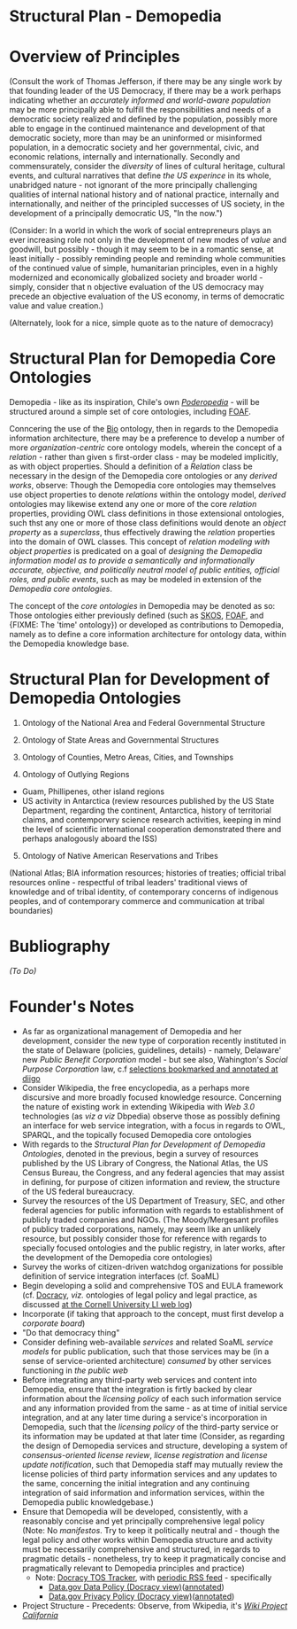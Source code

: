Structural Plan - Demopedia
===========================

# Overview of Principles

(Consult the work of Thomas Jefferson, if there may be any single work by that founding leader of the US Democracy, if there may be a work perhaps indicating whether an _accurately informed and world-aware population_ may be more principally able to fulfill the responsibilities and needs of a democratic society realized and defined by the population, possibly more able to engage in the continued maintenance and development of that democratic society, more than may be an uninformed or misinformed population, in a democratic society and her governmental, civic, and economic relations, internally and internationally. Secondly and commensurately, consider the _diversity_ of lines of cultural heritage, cultural events, and cultural narratives that define _the US experince_ in its whole, unabridged nature - not ignorant of the more principally challenging qualities of internal national history and of national practice, internally and internationally, and neither of the principled successes of US society, in the development of a principally democratic US, "In the now.")

(Consider: In a world in which the work of social entrepreneurs plays an ever increasing role not only in the development of new modes of _value_ and goodwill, but possibly - though it may seem to be in a romantic sense, at least initially - possibly reminding people and reminding whole communities of the continued value of simple, humanitarian principles, even in a highly modernized and economically globalized society and broader world - simply, consider that n objective evaluation of the US democracy may precede an objective evaluation of the US economy, in terms of democratic value and value creation.)

(Alternately, look for a nice, simple quote as to the nature of democracy)

# Structural Plan for Demopedia Core Ontologies

Demopedia - like as its inspiration, Chile's own _[Poderopedia][poderopedia]_ - will be structured around a simple set of core ontologies, including [FOAF][foaf].

Conncering the use of the [Bio][bio-vocab] ontology, then in regards to the Demopedia information architecture, there may be a preference to develop a number of more _organization-centric_ core ontology models, wherein the concept of a _relation_ - rather than given s first-order class - may be modeled implicitly, as with object properties.  Should  a definition of a _Relation_ class be necessary in the design of the Demopedia core ontologies or any _derived works_, observe: Though the Demopedia core ontologies may themselves use object properties to denote _relations_ within the ontology model, _derived_ ontologies may likewise extend any one or more of the core _relation_ properties, providing OWL class definitions in those extensional ontologies, such thst any one or more of those class definitions would denote an _object property_ as a _superclass_, thus effectively drawing the _relation_ properties into the domain of OWL classes. This concept of _relation modeling with object properties_ is predicated on a goal of _designing the Demopedia information model as to provide a semantically and informationally accurate, objective, and politically neutral model of  public entities, official roles, and public events_, such as may be modeled in extension of the _Demopedia core ontologies_.

The concept of the _core ontologies_ in Demopedia may be denoted as so: Those ontologies either previously defined (such as [SKOS][skos], [FOAF][foaf], and {FIXME: The 'time' ontology}) or developed as contributions to Demopedia, namely as to define a core information architecture for ontology data, within the Demopedia knowledge base.


# Structural Plan for Development of Demopedia Ontologies

1. Ontology of the National Area and Federal Governmental Structure

2. Ontology of State Areas and Governmental Structures

3. Ontology of Counties, Metro Areas, Cities, and Townships

4. Ontology of Outlying Regions

* Guam, Phillipenes, other island regions
* US activity in Antarctica (review resources published by the US State Department, regarding the continent, Antarctica, history of territorial claims, and contemporwry science research activities, keeping in mind the level of scientific international cooperation demonstrated there and perhaps analogously aboard the ISS)

5. Ontology of Native American Reservations and Tribes

(National Atlas; BIA information resources; histories of treaties; official tribal resources online - respectful of tribal leaders' traditional views of knowledge and of tribal identity, of contemporary concerns of indigenous peoples, and of contemporary commerce and communication at tribal boundaries)

# Bubliography

_(To Do)_

# Founder's Notes

* As far as organizational management of Demopedia and her development, consider the new type of corporation recently instituted in the state of Delaware (policies, guidelines, details) - namely, Delaware' new _Public Benefit Corporation_ model - but see also, Wahington's _Social Purpose Corporation_ law, c.f [selections bookmarked and annotated at diigo](https://www.diigo.com/user/spchamp/%22Social%20Entrepreneurialism%22)
* Consider Wikipedia, the free encyclopedia, as a perhaps more discursive and more broadly focused knowledge resource. Concerning the nature of existing work in extending Wikipedia with _Web 3.0_ technologies (as _viz a viz_ Dbpedia) observe those as possibly defining an interface for web service integration, with a focus in regards to OWL, SPARQL, and the topically focused Demopedia core ontologies
* With regards to the _Structural Plan for Development of Demopedia Ontologies_, denoted in the previous, begin a survey of resources published by the US Library of Congress, the National Atlas, the US Census Bureau, the Congress, and any federal agencies that may assist in defining, for purpose of citizen information and review, the structure of the US federal bureaucracy.
* Survey the resources of the US Department of Treasury, SEC, and other federal agencies for public information with regards to establishment of publicly traded companies and NGOs. (The Moody/Mergesant profiles of publicy traded corporations, namely, may seem like an unlikely resource, but possibly consider those for reference with regards to specially focused ontologies and the public registry, in later works, after the development of the Demopedia core ontologies)
* Survey the works of citizen-driven watchdog organizations for possible definition of service integration interfaces (cf. SoaML)
* Begin developing a solid and comprehensive TOS and EULA framework
  (cf. [Docracy](http://www.docracy.com/), _viz._ ontologies of legal policy and legal practice,
  as discussed [at the Cornell University LI web log](http://blog.law.cornell.edu/voxpop/category/legal-ontologies/))
* Incorporate (if taking that approach to the concept, must first develop a _corporate board_)
* "Do that democracy thing"
* Consider defining web-available _services_ and related SoaML _service models_ for public publication, such that those services may be (in a sense of service-oriented architecture) _consumed_ by other services functioning in _the public web_
* Before integrating any third-party web services and content into Demopedia, ensure that the integration is firtly backed by clear information about the _licensing policy_ of each such information service and any information provided from the same - as at time of initial service integration, and at any later time during a service's incorporation in Demopedia, such that the _licensing policy_ of the third-party service or its information may be updated at that later time (Consider, as regarding the design of Demopedia services and structure, developing a system of _consensus-oriented license review_, _license registration_ and _license update notification_, such that Demopedia staff may mutually review the license policies of third party information services and any updates to the same, concerning the initial integration and any continuing integration of said information and information services, within the Demopedia public knowledgebase.)
* Ensure that Demopedia will be developed, consistently, with a reasonably concise and yet principally comprehensive legal policy (Note: No _manifestos_. Try to keep it politically neutral and - though the legal policy and other works within Demopedia structure and activity must be necessarily comprehensive and structured, in regards to pragmatic details - nonetheless, try to keep it pragmatically concise and pragmatically relevant to Demopedia principles and practice)
    * Note: [Docracy TOS Tracker](http://www.docracy.com/tos/changes),
      with [periodic RSS feed](http://www.docracy.com/tos/rss.rss) -
      specifically
	    * [Data.gov Data Policy (Docracy view)](http://www.docracy.com/0mm6ntpt572/data-gov-data-policy-tos)([annotated](https://diigo.com/010rqs))
		* [Data.gov Privacy Policy (Docracy view)](http://www.docracy.com/0umpb9wg5g4/data-gov-privacy-policy-tos)([annotated](https://diigo.com/010rqr))
* Project Structure - Precedents: Observe, from Wkipedia, it's _[Wiki Project California](
http://en.wikipedia.org/wiki/Wikipedia:WikiProject_California)_

[poderopedia]: http://www.poderopedia.org/
[foaf]: http://www.foaf-project.org/
[bio-vocab]: http://vocab.org/bio/0.1/.html
[skos]: http://www.w3.org/2004/02/skos/
